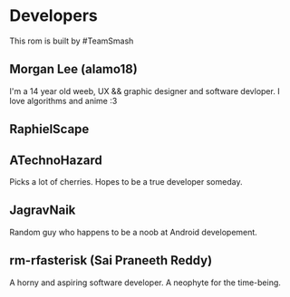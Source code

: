 # Developers
This rom is built by #TeamSmash

## Morgan Lee (alamo18)
I'm a 14 year old weeb, UX && graphic designer and software devloper. I love algorithms and anime :3

## RaphielScape

## ATechnoHazard
Picks a lot of cherries. Hopes to be a true developer someday.

## JagravNaik
Random guy who happens to be a noob at Android developement.

## rm-rfasterisk (Sai Praneeth Reddy)
A horny and aspiring software developer. A neophyte for the time-being.
